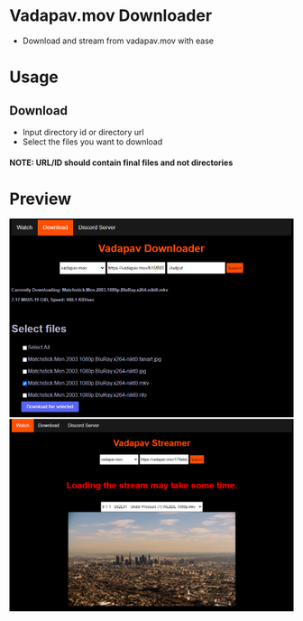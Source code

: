 # Vadapav.mov Downloader
- Download and stream from vadapav.mov with ease
# Usage
## Download
- Input directory id or directory url
- Select the files you want to download
#### NOTE: URL/ID should contain final files and not directories
# Preview 
<img src="./img/download.png">
<img src="./img/stream.png">
